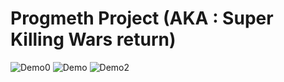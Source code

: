 Progmeth Project (AKA : Super Killing Wars return)
========================
![Demo0](https://github.com/PalmPTSJ/progmeth-project/raw/master/docs/demo0.png "Demo0")
![Demo](https://github.com/PalmPTSJ/progmeth-project/raw/master/docs/demo.png "Demo")
![Demo2](https://github.com/PalmPTSJ/progmeth-project/raw/master/docs/demo2.png "Demo2")
